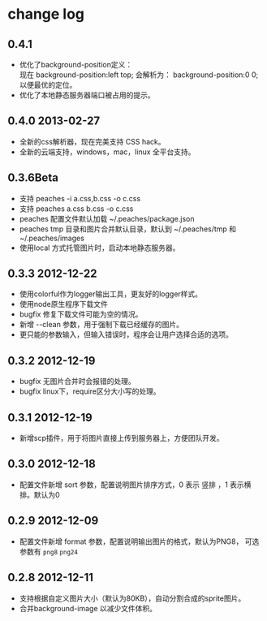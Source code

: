 # change log

## 0.4.1
* 优化了background-position定义：  
  现在 background-position:left top; 会解析为： background-position:0 0; 以便最优的定位。
* 优化了本地静态服务器端口被占用的提示。

## 0.4.0 2013-02-27
* 全新的css解析器，现在完美支持 CSS hack。
* 全新的云端支持，windows，mac，linux 全平台支持。

## 0.3.6Beta
* 支持 peaches -i a.css,b.css -o c.css
* 支持 peaches a.css b.css -o c.css
* peaches 配置文件默认加载 ~/.peaches/package.json
* peaches tmp 目录和图片合并默认目录，默认到 ~/.peaches/tmp 和 ~/.peaches/images
* 使用local 方式托管图片时，启动本地静态服务器。

## 0.3.3 2012-12-22
* 使用colorful作为logger输出工具，更友好的logger样式。
* 使用node原生程序下载文件
* bugfix 修复下载文件可能为空的情况。
* 新增 --clean 参数，用于强制下载已经缓存的图片。
* 更只能的参数输入，但输入错误时，程序会让用户选择合适的选项。

## 0.3.2 2012-12-19
* bugfix 无图片合并时会报错的处理。
* bugfix linux下，require区分大小写的处理。

## 0.3.1 2012-12-19
* 新增scp插件，用于将图片直接上传到服务器上，方便团队开发。

## 0.3.0 2012-12-18
* 配置文件新增 sort 参数，配置说明图片排序方式，0 表示 竖排 ，1 表示横排。默认为0

## 0.2.9 2012-12-09

* 配置文件新增 format 参数，配置说明输出图片的格式，默认为PNG8， 可选参数有 `png8` `png24`

## 0.2.8 2012-12-11

* 支持根据自定义图片大小（默认为80KB），自动分割合成的sprite图片。
* 合并background-image 以减少文件体积。
